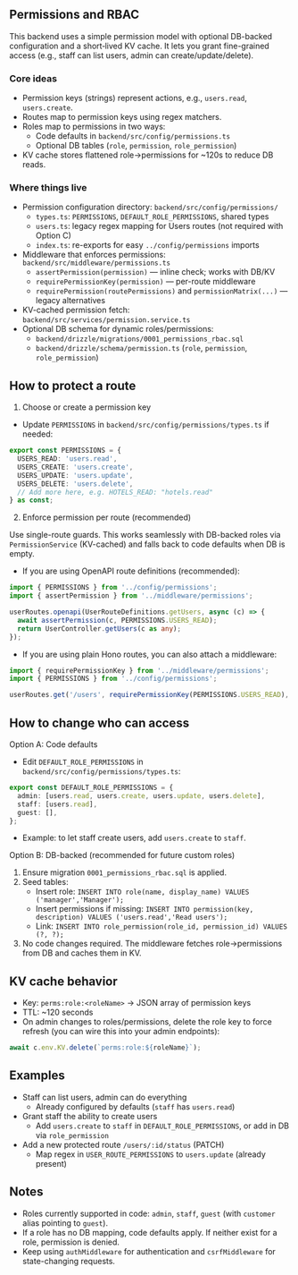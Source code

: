 ## Permissions and RBAC

This backend uses a simple permission model with optional DB-backed configuration and a short‑lived KV cache. It lets you grant fine-grained access (e.g., staff can list users, admin can create/update/delete).

### Core ideas

- Permission keys (strings) represent actions, e.g., `users.read`, `users.create`.
- Routes map to permission keys using regex matchers.
- Roles map to permissions in two ways:
  - Code defaults in `backend/src/config/permissions.ts`
  - Optional DB tables (`role`, `permission`, `role_permission`)
- KV cache stores flattened role→permissions for ~120s to reduce DB reads.

### Where things live

- Permission configuration directory: `backend/src/config/permissions/`
  - `types.ts`: `PERMISSIONS`, `DEFAULT_ROLE_PERMISSIONS`, shared types
  - `users.ts`: legacy regex mapping for Users routes (not required with Option C)
  - `index.ts`: re-exports for easy `../config/permissions` imports
- Middleware that enforces permissions: `backend/src/middleware/permissions.ts`
  - `assertPermission(permission)` — inline check; works with DB/KV
  - `requirePermissionKey(permission)` — per-route middleware
  - `requirePermission(routePermissions)` and `permissionMatrix(...)` — legacy alternatives
- KV-cached permission fetch: `backend/src/services/permission.service.ts`
- Optional DB schema for dynamic roles/permissions:
  - `backend/drizzle/migrations/0001_permissions_rbac.sql`
  - `backend/drizzle/schema/permission.ts` (`role`, `permission`, `role_permission`)

## How to protect a route

1. Choose or create a permission key

- Update `PERMISSIONS` in `backend/src/config/permissions/types.ts` if needed:

```ts
export const PERMISSIONS = {
  USERS_READ: 'users.read',
  USERS_CREATE: 'users.create',
  USERS_UPDATE: 'users.update',
  USERS_DELETE: 'users.delete',
  // Add more here, e.g. HOTELS_READ: "hotels.read"
} as const;
```

2. Enforce permission per route (recommended)

Use single-route guards. This works seamlessly with DB-backed roles via `PermissionService` (KV-cached) and falls back to code defaults when DB is empty.

- If you are using OpenAPI route definitions (recommended):

```ts
import { PERMISSIONS } from '../config/permissions';
import { assertPermission } from '../middleware/permissions';

userRoutes.openapi(UserRouteDefinitions.getUsers, async (c) => {
  await assertPermission(c, PERMISSIONS.USERS_READ);
  return UserController.getUsers(c as any);
});
```

- If you are using plain Hono routes, you can also attach a middleware:

```ts
import { requirePermissionKey } from '../middleware/permissions';
import { PERMISSIONS } from '../config/permissions';

userRoutes.get('/users', requirePermissionKey(PERMISSIONS.USERS_READ), UserController.getUsers);
```

## How to change who can access

Option A: Code defaults

- Edit `DEFAULT_ROLE_PERMISSIONS` in `backend/src/config/permissions/types.ts`:

```ts
export const DEFAULT_ROLE_PERMISSIONS = {
  admin: [users.read, users.create, users.update, users.delete],
  staff: [users.read],
  guest: [],
};
```

- Example: to let staff create users, add `users.create` to `staff`.

Option B: DB-backed (recommended for future custom roles)

1. Ensure migration `0001_permissions_rbac.sql` is applied.
2. Seed tables:
   - Insert role: `INSERT INTO role(name, display_name) VALUES ('manager','Manager');`
   - Insert permissions if missing: `INSERT INTO permission(key, description) VALUES ('users.read','Read users');`
   - Link: `INSERT INTO role_permission(role_id, permission_id) VALUES (?, ?);`
3. No code changes required. The middleware fetches role→permissions from DB and caches them in KV.

## KV cache behavior

- Key: `perms:role:<roleName>` → JSON array of permission keys
- TTL: ~120 seconds
- On admin changes to roles/permissions, delete the role key to force refresh (you can wire this into your admin endpoints):

```ts
await c.env.KV.delete(`perms:role:${roleName}`);
```

## Examples

- Staff can list users, admin can do everything
  - Already configured by defaults (`staff` has `users.read`)
- Grant staff the ability to create users
  - Add `users.create` to `staff` in `DEFAULT_ROLE_PERMISSIONS`, or add in DB via `role_permission`
- Add a new protected route `/users/:id/status` (PATCH)
  - Map regex in `USER_ROUTE_PERMISSIONS` to `users.update` (already present)

## Notes

- Roles currently supported in code: `admin`, `staff`, `guest` (with `customer` alias pointing to `guest`).
- If a role has no DB mapping, code defaults apply. If neither exist for a role, permission is denied.
- Keep using `authMiddleware` for authentication and `csrfMiddleware` for state-changing requests.
